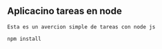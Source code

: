 ## Aplicacino tareas en node

    Esta es un avercion simple de tareas con node js

```
npm install
```